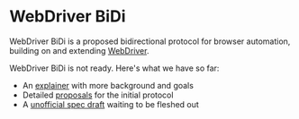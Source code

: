 # WebDriver BiDi

WebDriver BiDi is a proposed bidirectional protocol for browser automation,
building on and extending [WebDriver](https://w3c.github.io/webdriver/).

WebDriver BiDi is not ready. Here's what we have so far:
- An [explainer](./explainer.md) with more background and goals
- Detailed [proposals](./proposals/) for the initial protocol
- A [unofficial spec draft](https://w3c.github.io/webdriver-bidi/) waiting to be fleshed out
